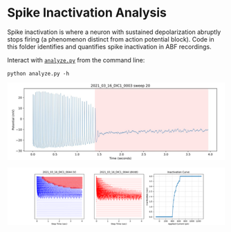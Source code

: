 # Spike Inactivation Analysis

Spike inactivation is where a neuron with sustained depolarization abruptly stops firing (a phenomenon distinct from action potential block). Code in this folder identifies and quantifies spike inactivation in ABF recordings.

Interact with [`analyze.py`](analyze.py) from the command line:

```
python analyze.py -h
```

![](output/theory.jpg)

![](output/2021_03_16_DIC1_0044.abf-inactivation-inspect.png)